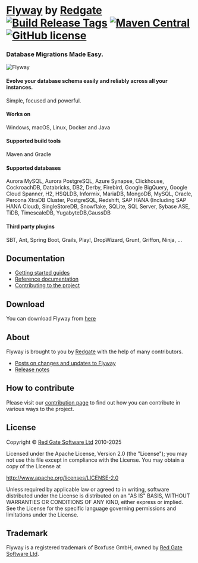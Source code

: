 # [Flyway](https://github.com/flyway/flyway) by [Redgate](https://www.red-gate.com/) [![Build Release Tags](https://github.com/flyway/flyway/actions/workflows/build-release.yml/badge.svg)](https://github.com/flyway/flyway/actions/workflows/build-release.yml) [![Maven Central](https://img.shields.io/maven-central/v/org.flywaydb/flyway-core?logo=apachemaven&logoColor=red)](https://search.maven.org/artifact/org.flywaydb/flyway-core) [![GitHub license](https://img.shields.io/badge/license-Apache%20License%202.0-blue.svg?style=flat)](http://www.apache.org/licenses/LICENSE-2.0)

### Database Migrations Made Easy.

![Flyway](https://documentation.red-gate.com/download/attachments/138346876/FD?version=3&modificationDate=1633982869952&api=v2 "Flyway")


#### Evolve your database schema easily and reliably across all your instances.
Simple, focused and powerful.

#### Works on
Windows, macOS, Linux, Docker and Java

#### Supported build tools
Maven and Gradle

#### Supported databases
Aurora MySQL, Aurora PostgreSQL, Azure Synapse, Clickhouse, CockroachDB, Databricks, DB2, Derby, Firebird, Google BigQuery, Google Cloud Spanner, H2, HSQLDB, Informix, MariaDB, MongoDB, MySQL, Oracle, Percona XtraDB Cluster, PostgreSQL, Redshift, SAP HANA (Including SAP HANA Cloud), SingleStoreDB, Snowflake, SQLite, SQL Server, Sybase ASE, TiDB, TimescaleDB, YugabyteDB,GaussDB

#### Third party plugins
SBT, Ant, Spring Boot, Grails, Play!, DropWizard, Grunt, Griffon, Ninja, ...

## Documentation
- [Getting started guides](https://documentation.red-gate.com/flyway/getting-started-with-flyway)
- [Reference documentation](https://documentation.red-gate.com/flyway/reference)
- [Contributing to the project](https://flyway.github.io/flyway/)

## Download
You can download Flyway from [here](https://documentation.red-gate.com/flyway/reference/usage/flyway-open-source)

## About
Flyway is brought to you by [Redgate](https://www.red-gate.com/) with the help of many contributors.

- [Posts on changes and updates to Flyway](https://documentation.red-gate.com/fd/flyway-blog-205226034.html)
- [Release notes](https://documentation.red-gate.com/fd/release-notes-for-flyway-engine-179732572.html)

## How to contribute
Please visit our [contribution page](https://flyway.github.io/flyway/) to find out how you can contribute in various ways to the project.

## License
Copyright © [Red Gate Software Ltd](http://www.red-gate.com) 2010-2025

Licensed under the Apache License, Version 2.0 (the "License");
you may not use this file except in compliance with the License.
You may obtain a copy of the License at

http://www.apache.org/licenses/LICENSE-2.0

Unless required by applicable law or agreed to in writing, software
distributed under the License is distributed on an "AS IS" BASIS,
WITHOUT WARRANTIES OR CONDITIONS OF ANY KIND, either express or implied.
See the License for the specific language governing permissions and
limitations under the License.

## Trademark
Flyway is a registered trademark of Boxfuse GmbH, owned by  [Red Gate Software Ltd](https://www.red-gate.com/).
